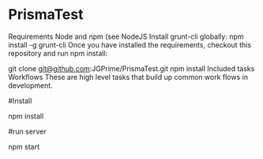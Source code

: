 # PrismaTest

Requirements Node and npm (see NodeJS Install grunt-cli globally: npm install -g grunt-cli Once you have installed the requirements, checkout this repository and run npm install:

git clone git@github.com:JGPrime/PrismaTest.git npm install Included tasks Workflows These are high level tasks that build up common work flows in development.

#Install

npm install

#run server

npm start 
